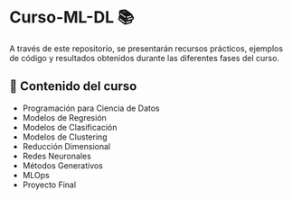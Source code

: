# Curso-ML-DL 📚

A través de este repositorio, se presentarán recursos prácticos, ejemplos de código y resultados obtenidos durante las diferentes fases del curso.
## 📌 Contenido del curso
- Programación para Ciencia de Datos
- Modelos de Regresión
- Modelos de Clasificación
- Modelos de Clustering
- Reducción Dimensional
- Redes Neuronales
- Métodos Generativos
- MLOps
- Proyecto Final
